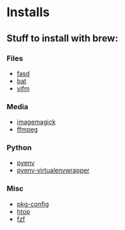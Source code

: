 # Installs
## Stuff to install with brew:

### Files

- [fasd]()
- [bat](https://github.com/sharkdp/bat)
- [vifm]()

### Media

- [imagemagick]()
- [ffmpeg]()

### Python
- [pyenv]()
- [pyenv-virtualenvwrapper]()

### Misc
- [pkg-config]()
- [htop]()
- [fzf](https://github.com/junegunn/fzf)
